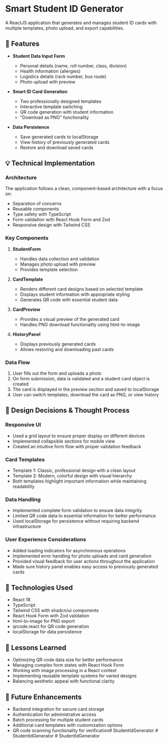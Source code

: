 # Smart Student ID Generator

A ReactJS application that generates and manages student ID cards with multiple templates, photo upload, and export capabilities.

## 🚀 Features

- **Student Data Input Form**
  - Personal details (name, roll number, class, division)
  - Health information (allergies)
  - Logistics details (rack number, bus route)
  - Photo upload with preview

- **Smart ID Card Generation**
  - Two professionally designed templates
  - Interactive template switching
  - QR code generation with student information
  - "Download as PNG" functionality

- **Data Persistence**
  - Save generated cards to localStorage
  - View history of previously generated cards
  - Restore and download saved cards

## 💡 Technical Implementation

### Architecture
The application follows a clean, component-based architecture with a focus on:
- Separation of concerns
- Reusable components
- Type safety with TypeScript
- Form validation with React Hook Form and Zod
- Responsive design with Tailwind CSS

### Key Components

1. **StudentForm**
   - Handles data collection and validation
   - Manages photo upload with preview
   - Provides template selection 

2. **CardTemplate**
   - Renders different card designs based on selected template
   - Displays student information with appropriate styling
   - Generates QR code with essential student data

3. **CardPreview**
   - Provides a visual preview of the generated card
   - Handles PNG download functionality using html-to-image

4. **HistoryPanel**
   - Displays previously generated cards
   - Allows restoring and downloading past cards

### Data Flow

1. User fills out the form and uploads a photo
2. On form submission, data is validated and a student card object is created
3. The card is displayed in the preview section and saved to localStorage
4. User can switch templates, download the card as PNG, or view history

## 💭 Design Decisions & Thought Process

### Responsive UI
- Used a grid layout to ensure proper display on different devices
- Implemented collapsible sections for mobile view
- Created an intuitive form flow with proper validation feedback

### Card Templates
- Template 1: Classic, professional design with a clean layout
- Template 2: Modern, colorful design with visual hierarchy
- Both templates highlight important information while maintaining readability

### Data Handling
- Implemented complete form validation to ensure data integrity
- Limited QR code data to essential information for better performance
- Used localStorage for persistence without requiring backend infrastructure

### User Experience Considerations
- Added loading indicators for asynchronous operations
- Implemented error handling for photo uploads and card generation
- Provided visual feedback for user actions throughout the application
- Made sure history panel enables easy access to previously generated cards

## 🔧 Technologies Used

- React 18
- TypeScript
- Tailwind CSS with shadcn/ui components
- React Hook Form with Zod validation
- html-to-image for PNG export
- qrcode.react for QR code generation
- localStorage for data persistence

## 📝 Lessons Learned

- Optimizing QR code data size for better performance
- Managing complex form states with React Hook Form
- Working with image processing in a React context
- Implementing reusable template systems for varied designs
- Balancing aesthetic appeal with functional clarity

## 🚀 Future Enhancements

- Backend integration for secure card storage
- Authentication for administrative access
- Batch processing for multiple student cards
- Additional card templates with customization options
- QR code scanning functionality for verification#   S t u d e n t I d G e n e r a t o r  
 #   S t u d e n t I d G e n e r a t o r  
 #   S t u d e n t I d G e n e r a t o r  
 